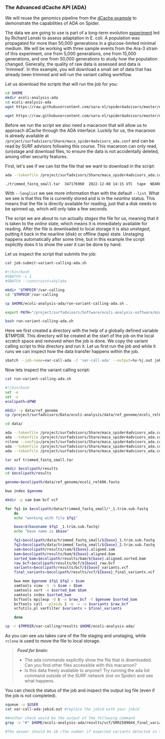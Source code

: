 ### The Advanced dCache API (ADA)


We will reuse the genomics pipeline from the [dCache example](#integration-with-scalable-external-storage) to demonstrate the capabilities of ADA on Spider.

The data we are going to use is part of a long-term evolution [experiment](https://en.wikipedia.org/wiki/E._coli_long-term_evolution_experiment)
led by Richard Lenski to assess adaptation in E. coli. A population was propagated for more than 50,000
generations in a glucose-limited minimal medium. We will be working with three sample events from the Ara-3 strain of this
experiment, one from 5,000 generations, one from 15,000 generations, and one from 50,000 generations to study how the
population changed. Generally, the quality of raw data is assessed and data is 'trimmed'. In this example, you will download
a small set of data that has already been trimmed and will run the variant calling workflow.  

Let us download the scripts that will run the job for you:

```sh
cd $HOME
mkdir ecoli-analysis-ada
cd ecoli-analysis-ada
wget https://raw.githubusercontent.com/sara-nl/spider4advisors/master/examples/job-submit-variant-calling-ada.sh

wget https://raw.githubusercontent.com/sara-nl/spider4advisors/master/examples/run-variant-calling-ada.sh
```

Before we run the script we also need a macaroon that will allow us to approach dCache through the ADA interface. 
Luckily for us, the macaroon is already available at `/project/surfadvisors/Share/maca_spider4advisors_ada.conf` and can be read by
SURF advisors following this course. This macaroon can only read, (un)stage and download files, to ensure the data is not accidentally
deleted, among other security features.

First, let's see if we can list the file that we want to download in the script:

```sh
ada --tokenfile /project/surfadvisors/Share/maca_spider4advisors_ada.conf --longlist ./trimmed_fastq_small.tar

./trimmed_fastq_small.tar  347176960  2022-12-08 14:15 UTC  tape  NEARLINE
```

With `--longlist` we see more information than with the default `--list`. What we see is that this file is currently 
stored and is in the _nearline_ status. This means that the file is directly available for reading, just that a disk
needs to be spinned up, which will only take a few seconds. 

The script we are about to run actually _stages_ the file for us, meaning that it is taken to the _online_ state, which means it is
immediately available for reading. After the file is downloaded to local storage it is also _unstaged_, putting it back in the nearline (disk)
or offline (tape) state. Unstaging happens automatically after some time, but in this example the script explicitly does it to show the user it can be done by hand.

Let us inspect the script that submits the job:

```sh
cat job-submit-variant-calling-ada.sh

#!/bin/bash
#SBATCH -c 1
#SBATCH --constraint=skylake

mkdir "$TMPDIR"/var-calling
cd "$TMPDIR"/var-calling

cp $HOME/ecoli-analysis-ada/run-variant-calling-ada.sh .

export PATH="/project/surfadvisors/Software/ecoli-analysis-software/miniconda2/bin:$PATH"

bash run-variant-calling-ada.sh
```

Here we first created a directory with the help of a globally defined variable $TMPDIR. This directory will be created at
the start of the job on the local scratch space and removed when the job is done. We copy the variant calling script to this
directory and run it. Let us first run the job and while it runs we can inspect how the data transfer happens within the job.

```sh
sbatch --job-name=var-call-ada -J 'var-call-ada' --output=%x-%j.out job-submit-variant-calling-ada.sh
```

Now lets inspect the variant calling script:

```sh
cat run-variant-calling-ada.sh

#!/bin/bash
set -e
set -x
ecolipath=$PWD

mkdir -p data/ref_genome
cp /project/surfadvisors/Data/ecoli-analysis/data/ref_genome/ecoli_rel606.fasta data/ref_genome/

cd data/

ada --tokenfile /project/surfadvisors/Share/maca_spider4advisors_ada.conf --stage ./trimmed_fastq_small.tar
ada --tokenfile /project/surfadvisors/Share/maca_spider4advisors_ada.conf --longlist ./trimmed_fastq_small.tar
rclone --config=/project/surfadvisors/Share/maca_spider4advisors_ada.conf copy maca_spider4advisors_ada:./trimmed_fastq_small.tar . -P
ada --tokenfile /project/surfadvisors/Share/maca_spider4advisors_ada.conf --unstage ./trimmed_fastq_small.tar
ada --tokenfile /project/surfadvisors/Share/maca_spider4advisors_ada.conf --longlist ./trimmed_fastq_small.tar

tar xvf trimmed_fastq_small.tar

mkdir $ecolipath/results
cd $ecolipath/results

genome=$ecolipath/data/ref_genome/ecoli_rel606.fasta

bwa index $genome

mkdir -p sam bam bcf vcf

for fq1 in $ecolipath/data/trimmed_fastq_small/*_1.trim.sub.fastq
    do
    echo "working with file $fq1"

    base=$(basename $fq1 _1.trim.sub.fastq)
    echo "base name is $base"

    fq1=$ecolipath/data/trimmed_fastq_small/${base}_1.trim.sub.fastq
    fq2=$ecolipath/data/trimmed_fastq_small/${base}_2.trim.sub.fastq
    sam=$ecolipath/results/sam/${base}.aligned.sam
    bam=$ecolipath/results/bam/${base}.aligned.bam
    sorted_bam=$ecolipath/results/bam/${base}.aligned.sorted.bam
    raw_bcf=$ecolipath/results/bcf/${base}_raw.bcf
    variants=$ecolipath/results/bcf/${base}_variants.vcf
    final_variants=$ecolipath/results/vcf/${base}_final_variants.vcf

    bwa mem $genome $fq1 $fq2 > $sam
    samtools view -S -b $sam > $bam
    samtools sort -o $sorted_bam $bam
    samtools index $sorted_bam
    bcftools mpileup -O b -o $raw_bcf -f $genome $sorted_bam
    bcftools call --ploidy 1 -m -v -o $variants $raw_bcf
    vcfutils.pl varFilter $variants > $final_variants

    done

cp -r $TMPDIR/var-calling/results $HOME/ecoli-analysis-ada/
```

As you can see `ada` takes care of the file staging and unstaging, while `rclone` is used to move the file to local storage.

> **_Food for brain:_**
>
> * The ada commands explicitly show the file that is downloaded. Can you find other files accessible with this macaroon?
> * Is this data freely available to anyone? Try running the ada list command outside of the SURF network (not on Spider) and see what happens.

You can check the status of the job and inspect the output log file (even if the job is not completed).

```sh
squeue -u $USER
cat var-call-ada-jobid.out #replace the jobid with your jobid

#Another check would be the output of the following command
grep -v "#" $HOME/ecoli-analysis-ada/results/vcf/SRR2589044_final_variants.vcf | wc -l

#The answer should be 10 (the number if expected variants detected in this population)
```
